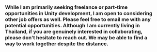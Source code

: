 ### While I am primarily seeking freelance or part-time opportunities in Unity development, I am open to considering other job offers as well. Please feel free to email me with any potential opportunities. Although I am currently living in Thailand, if you are genuinely interested in collaborating, please don't hesitate to reach out. We may be able to find a way to work together despite the distance.

 
<!--
**Nuttaphoom/Nuttaphoom** is a ✨ _special_ ✨ repository because its `README.md` (this file) appears on your GitHub profile.


Here are some ideas to get you started:

- 🔭 I’m currently working on ...
- 🌱 I’m currently learning ...
- 👯 I’m looking to collaborate on ...
- 🤔 I’m looking for help with ...
- 💬 Ask me about ...
- 📫 How to reach me: ...
- 😄 Pronouns: ...
- ⚡ Fun fact: ...
-->
